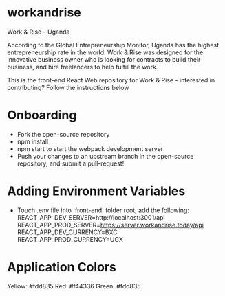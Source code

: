 # workandrise
Work &amp; Rise - Uganda

According to the Global Entrepreneurship Monitor, Uganda has the highest entrepreneurship rate in the world. Work & Rise was designed for the innovative business owner who is looking for contracts to build their business, and hire freelancers to help fulfill the work.

This is the front-end React Web repository for Work & Rise - interested in contributing? Follow the instructions below

# Onboarding

- Fork the open-source repository
- npm install
- npm start to start the webpack development server
- Push your changes to an upstream branch in the open-source repository, and submit a pull-request!

# Adding Environment Variables

- Touch .env file into 'front-end' folder root, add the following:
REACT_APP_DEV_SERVER=http://localhost:3001/api
REACT_APP_PROD_SERVER=https://server.workandrise.today/api
REACT_APP_DEV_CURRENCY=BXC
REACT_APP_PROD_CURRENCY=UGX

# Application Colors
Yellow: #fdd835
Red: #f44336
Green: #fdd835